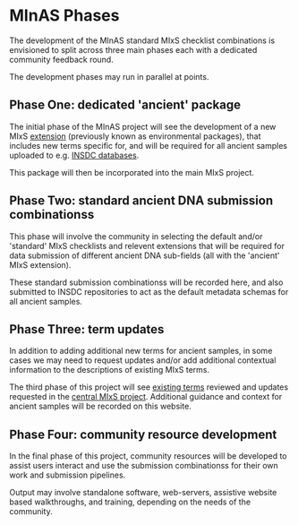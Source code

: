 # MInAS Phases

The development of the MInAS standard MIxS checklist combinations is envisioned to split across three main phases each with a dedicated community feedback round.

The development phases may run in parallel at points.

## Phase One: dedicated 'ancient' package

The initial phase of the MInAS project will see the development of a new MIxS [extension](https://github.com/GenomicsStandardsConsortium/mixs/wiki/6.-MIxS-environmental-packages) (previously known as environmental packages), that includes new terms specific for, and will be required for all ancient samples uploaded to e.g. [INSDC databases](https://www.insdc.org/).

This package will then be incorporated into the main MIxS project.

## Phase Two: standard ancient DNA submission combinationss

This phase will involve the community in selecting the default and/or 'standard' MIxS checklists and relevent extensions that will be required for data submission of different ancient DNA sub-fields (all with the 'ancient' MIxS extension).

These standard submission combinationss will be recorded here, and also submitted to INSDC repositories to act as the default metadata schemas for all ancient samples.

## Phase Three: term updates

In addition to adding additional new terms for ancient samples, in some cases we may need to request updates and/or add additional contextual information to the descriptions of existing MIxS terms.

The third phase of this project will see [existing terms](https://genomicsstandardsconsortium.github.io/mixs/) reviewed and updates requested in the [central MIxS project](https://github.com/GenomicsStandardsConsortium/mixs). Additional guidance and context for ancient samples will be recorded on this website.

## Phase Four: community resource development

In the final phase of this project, community resources will be developed to assist users interact and use the submission combinationss for their own work and submission pipelines.

Output may involve standalone software, web-servers, assistive website based walkthroughs, and training, depending on the needs of the community.
